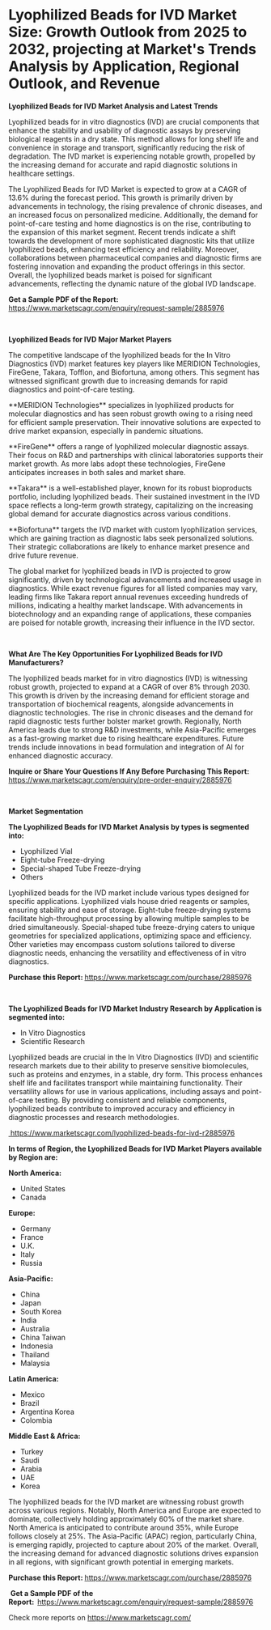<p><h1>Lyophilized Beads for IVD Market Size: Growth Outlook from 2025 to 2032, projecting at Market's Trends Analysis by Application, Regional Outlook, and Revenue</h1></p><p><strong>Lyophilized Beads for IVD Market Analysis and Latest Trends</strong></p>
<p><p>Lyophilized beads for in vitro diagnostics (IVD) are crucial components that enhance the stability and usability of diagnostic assays by preserving biological reagents in a dry state. This method allows for long shelf life and convenience in storage and transport, significantly reducing the risk of degradation. The IVD market is experiencing notable growth, propelled by the increasing demand for accurate and rapid diagnostic solutions in healthcare settings.</p><p>The Lyophilized Beads for IVD Market is expected to grow at a CAGR of 13.6% during the forecast period. This growth is primarily driven by advancements in technology, the rising prevalence of chronic diseases, and an increased focus on personalized medicine. Additionally, the demand for point-of-care testing and home diagnostics is on the rise, contributing to the expansion of this market segment. Recent trends indicate a shift towards the development of more sophisticated diagnostic kits that utilize lyophilized beads, enhancing test efficiency and reliability. Moreover, collaborations between pharmaceutical companies and diagnostic firms are fostering innovation and expanding the product offerings in this sector. Overall, the lyophilized beads market is poised for significant advancements, reflecting the dynamic nature of the global IVD landscape.</p></p>
<p><strong>Get a Sample PDF of the Report:&nbsp;</strong> <a href="https://www.marketscagr.com/enquiry/request-sample/2885976?utm_campaign=2778&utm_medium=2&utm_source=Github&utm_content=ia&utm_term=13032025&utm_id=lyophilized-beads-for-ivd">https://www.marketscagr.com/enquiry/request-sample/2885976</a></p>
<p>&nbsp;</p>
<p><strong>Lyophilized Beads for IVD Major Market Players</strong></p>
<p><p>The competitive landscape of the lyophilized beads for the In Vitro Diagnostics (IVD) market features key players like MERIDION Technologies, FireGene, Takara, Tofflon, and Biofortuna, among others. This segment has witnessed significant growth due to increasing demands for rapid diagnostics and point-of-care testing.</p><p>**MERIDION Technologies** specializes in lyophilized products for molecular diagnostics and has seen robust growth owing to a rising need for efficient sample preservation. Their innovative solutions are expected to drive market expansion, especially in pandemic situations.</p><p>**FireGene** offers a range of lyophilized molecular diagnostic assays. Their focus on R&D and partnerships with clinical laboratories supports their market growth. As more labs adopt these technologies, FireGene anticipates increases in both sales and market share.</p><p>**Takara** is a well-established player, known for its robust bioproducts portfolio, including lyophilized beads. Their sustained investment in the IVD space reflects a long-term growth strategy, capitalizing on the increasing global demand for accurate diagnostics across various conditions.</p><p>**Biofortuna** targets the IVD market with custom lyophilization services, which are gaining traction as diagnostic labs seek personalized solutions. Their strategic collaborations are likely to enhance market presence and drive future revenue.</p><p>The global market for lyophilized beads in IVD is projected to grow significantly, driven by technological advancements and increased usage in diagnostics. While exact revenue figures for all listed companies may vary, leading firms like Takara report annual revenues exceeding hundreds of millions, indicating a healthy market landscape. With advancements in biotechnology and an expanding range of applications, these companies are poised for notable growth, increasing their influence in the IVD sector.</p></p>
<p>&nbsp;</p>
<p><strong>What Are The Key Opportunities For Lyophilized Beads for IVD Manufacturers?</strong></p>
<p><p>The lyophilized beads market for in vitro diagnostics (IVD) is witnessing robust growth, projected to expand at a CAGR of over 8% through 2030. This growth is driven by the increasing demand for efficient storage and transportation of biochemical reagents, alongside advancements in diagnostic technologies. The rise in chronic diseases and the demand for rapid diagnostic tests further bolster market growth. Regionally, North America leads due to strong R&D investments, while Asia-Pacific emerges as a fast-growing market due to rising healthcare expenditures. Future trends include innovations in bead formulation and integration of AI for enhanced diagnostic accuracy.</p></p>
<p><strong>Inquire or Share Your Questions If Any Before Purchasing This Report:</strong> <a href="https://www.marketscagr.com/enquiry/pre-order-enquiry/2885976?utm_campaign=2778&utm_medium=2&utm_source=Github&utm_content=ia&utm_term=13032025&utm_id=lyophilized-beads-for-ivd">https://www.marketscagr.com/enquiry/pre-order-enquiry/2885976</a></p>
<p>&nbsp;</p>
<p><strong>Market Segmentation</strong></p>
<p><strong>The Lyophilized Beads for IVD Market Analysis by types is segmented into:</strong></p>
<p><ul><li>Lyophilized Vial</li><li>Eight-tube Freeze-drying</li><li>Special-shaped Tube Freeze-drying</li><li>Others</li></ul></p>
<p><p>Lyophilized beads for the IVD market include various types designed for specific applications. Lyophilized vials house dried reagents or samples, ensuring stability and ease of storage. Eight-tube freeze-drying systems facilitate high-throughput processing by allowing multiple samples to be dried simultaneously. Special-shaped tube freeze-drying caters to unique geometries for specialized applications, optimizing space and efficiency. Other varieties may encompass custom solutions tailored to diverse diagnostic needs, enhancing the versatility and effectiveness of in vitro diagnostics.</p></p>
<p><strong>Purchase this Report:&nbsp;</strong><a href="https://www.marketscagr.com/purchase/2885976?utm_campaign=2778&utm_medium=2&utm_source=Github&utm_content=ia&utm_term=13032025&utm_id=lyophilized-beads-for-ivd">https://www.marketscagr.com/purchase/2885976</a></p>
<p>&nbsp;</p>
<p><strong>The Lyophilized Beads for IVD Market Industry Research by Application is segmented into:</strong></p>
<p><ul><li>In Vitro Diagnostics</li><li>Scientific Research</li></ul></p>
<p><p>Lyophilized beads are crucial in the In Vitro Diagnostics (IVD) and scientific research markets due to their ability to preserve sensitive biomolecules, such as proteins and enzymes, in a stable, dry form. This process enhances shelf life and facilitates transport while maintaining functionality. Their versatility allows for use in various applications, including assays and point-of-care testing. By providing consistent and reliable components, lyophilized beads contribute to improved accuracy and efficiency in diagnostic processes and research methodologies.</p></p>
<p><a href="https://www.marketscagr.com/lyophilized-beads-for-ivd-r2885976?utm_campaign=2778&utm_medium=2&utm_source=Github&utm_content=ia&utm_term=13032025&utm_id=lyophilized-beads-for-ivd">&nbsp;https://www.marketscagr.com/lyophilized-beads-for-ivd-r2885976</a></p>
<p><strong>In terms of Region, the Lyophilized Beads for IVD Market Players available by Region are:</strong></p>
<p>
    <p> <strong> North America: </strong>
        <ul>
            <li>United States</li>
            <li>Canada</li>
        </ul>
        </p> 
    <p> <strong> Europe: </strong>
        <ul>
            <li>Germany</li>
            <li>France</li>
            <li>U.K.</li>
            <li>Italy</li>
            <li>Russia</li>
        </ul>
        </p> 
    <p> <strong> Asia-Pacific: </strong>
        <ul>
            <li>China</li>
            <li>Japan</li>
            <li>South Korea</li>
            <li>India</li>
            <li>Australia</li>
            <li>China Taiwan</li>
            <li>Indonesia</li>
            <li>Thailand</li>
            <li>Malaysia</li>
        </ul>
        </p> 
    <p> <strong> Latin America: </strong>
        <ul>
            <li>Mexico</li>
            <li>Brazil</li>
            <li>Argentina Korea</li>
            <li>Colombia</li>
        </ul>
        </p> 
    <p> <strong> Middle East & Africa: </strong>
        <ul>
            <li>Turkey</li>
            <li>Saudi</li>
            <li>Arabia</li>
            <li>UAE</li>
            <li>Korea</li>
        </ul>
    </p>
    </p>
<p><p>The lyophilized beads for the IVD market are witnessing robust growth across various regions. Notably, North America and Europe are expected to dominate, collectively holding approximately 60% of the market share. North America is anticipated to contribute around 35%, while Europe follows closely at 25%. The Asia-Pacific (APAC) region, particularly China, is emerging rapidly, projected to capture about 20% of the market. Overall, the increasing demand for advanced diagnostic solutions drives expansion in all regions, with significant growth potential in emerging markets.</p></p>
<p><strong>Purchase this Report: </strong><a href="https://www.marketscagr.com/purchase/2885976?utm_campaign=2778&utm_medium=2&utm_source=Github&utm_content=ia&utm_term=13032025&utm_id=lyophilized-beads-for-ivd">https://www.marketscagr.com/purchase/2885976</a></p>
<p>&nbsp;<strong>Get a Sample PDF of the Report:&nbsp;&nbsp;</strong><a href="https://www.marketscagr.com/enquiry/request-sample/2885976?utm_campaign=2778&utm_medium=2&utm_source=Github&utm_content=ia&utm_term=13032025&utm_id=lyophilized-beads-for-ivd">https://www.marketscagr.com/enquiry/request-sample/2885976</a></p>
<p><strong></strong></p>
<p>Check more reports on <a href="https://www.marketscagr.com/?utm_campaign=2778&utm_medium=2&utm_source=Github&utm_content=ia&utm_term=13032025&utm_id=lyophilized-beads-for-ivd">https://www.marketscagr.com/</a></p>